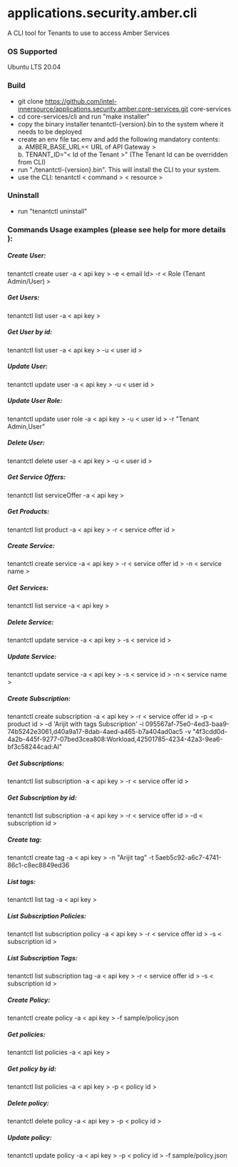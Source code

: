 # applications.security.amber.cli
A CLI tool for Tenants to use to access Amber Services

### OS Supported
Ubuntu LTS 20.04

### Build

- git clone https://github.com/intel-innersource/applications.security.amber.core-services.git core-services
- cd core-services/cli and run "make installer"
- copy the binary installer tenantctl-{version}.bin to the system where it needs to be deployed
- create an env file tac.env and add the following mandatory contents:<br>
  a. AMBER_BASE_URL=< URL of API Gateway > <br>
  b. TENANT_ID="< Id of the Tenant >"  (The Tenant Id can be overridden from CLI) <br>
- run "./tenantctl-{version}.bin". This will install the CLI to your system.
- use the CLI: tenantctl < command > < resource >

### Uninstall 
- run "tenantctl uninstall"

### Commands Usage examples (please see help for more details ):

##### Create User:
tenantctl create user -a < api key > -e < email Id> -r < Role (Tenant Admin/User) >

##### Get Users:               
tenantctl list user -a < api key >

##### Get User by id:          
tenantctl list user -a < api key > -u < user id >

##### Update User:
tenantctl update user -a < api key > -u < user id >

##### Update User Role:
tenantctl update user role -a < api key > -u < user id > -r "Tenant Admin,User"

##### Delete User:
tenantctl delete user -a < api key > -u < user id >

##### Get Service Offers:
tenantctl list serviceOffer -a < api key >

##### Get Products:            
tenantctl list product -a < api key > -r < service offer id >

##### Create Service:          
tenantctl create service -a < api key > -r < service offer id > -n < service name >

##### Get Services:
tenantctl list service -a < api key >

##### Delete Service:
tenantctl update service -a < api key > -s < service id >

##### Update Service:
tenantctl update service -a < api key > -s < service id > -n < service name >

##### Create Subscription:
tenantctl create subscription -a < api key > -r < service offer id > -p < product id > -d 'Arijit with tags Subscription' -i 095567af-75e0-4ed3-baa9-74b5242e3061,d40a9a17-8dab-4aed-a465-b7a404ad0ac5 -v "4f3cdd0d-4a2b-445f-9277-07bed3cea808:Workload,42501785-4234-42a3-9ea6-bf3c58244cad:AI"

##### Get Subscriptions:
tenantctl list subscription -a < api key > -r < service offer id >

##### Get Subscription by id:
tenantctl list subscription -a < api key > -r < service offer id > -d < subscription id >

##### Create tag:
tenantctl create tag -a < api key > -n "Arijit tag" -t 5aeb5c92-a6c7-4741-86c1-c8ec8849ed36

##### List tags:
tenantctl list tag -a < api key >

##### List Subscription Policies:
tenantctl list subscription policy -a < api key > -r < service offer id > -s < subscription id >

##### List Subscription Tags:
tenantctl list subscription tag -a < api key > -r < service offer id > -s < subscription id >

##### Create Policy:
tenantctl create policy -a < api key > -f sample/policy.json

##### Get policies:
tenantctl list policies -a < api key >

##### Get policy by id:
tenantctl list policies -a < api key > -p < policy id >

##### Delete policy:
tenantctl delete policy -a < api key > -p < policy id >

##### Update policy:
tenantctl update policy -a < api key > -p < policy id > -f sample/policy.json

